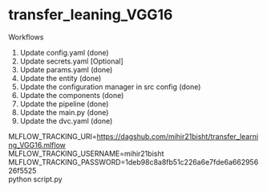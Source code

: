 # transfer_leaning_VGG16

Workflows

1. Update config.yaml    (done)
2. Update secrets.yaml [Optional]
3. Update params.yaml    (done)
4. Update the entity       (done)
5. Update the configuration manager in src config (done)
6. Update the components   (done)
7. Update the pipeline     (done)
8. Update the main.py      (done)
9. Update the dvc.yaml     (done)

MLFLOW_TRACKING_URI=https://dagshub.com/mihir21bisht/transfer_learning_VGG16.mlflow \
MLFLOW_TRACKING_USERNAME=mihir21bisht \
MLFLOW_TRACKING_PASSWORD=1deb98c8a8fb51c226a6e7fde6a66295626f5525 \
python script.py

